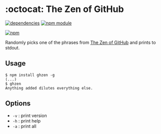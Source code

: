 # :octocat: The Zen of GitHub

[![dependencies](https://david-dm.org/tallesl/ghzen.png)](https://david-dm.org/tallesl/ghzen)
[![npm module](https://badge.fury.io/js/ghzen.png)](http://badge.fury.io/js/ghzen)

[![npm](https://nodei.co/npm/ghzen.png?mini=true)](https://nodei.co/npm/ghzen/)

Randomly picks one of the phrases from [The Zen of GitHub](https://api.github.com/zen) and prints to stdout.

## Usage

```
$ npm install ghzen -g
(...)
$ ghzen
Anything added dilutes everything else.
```

## Options

+ `-v` : print version
+ `-h` : print help
+ `-a` : print all
